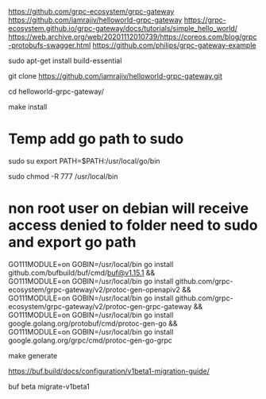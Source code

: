 https://github.com/grpc-ecosystem/grpc-gateway
https://github.com/iamrajiv/helloworld-grpc-gateway
https://grpc-ecosystem.github.io/grpc-gateway/docs/tutorials/simple_hello_world/
https://web.archive.org/web/20201112010739/https://coreos.com/blog/grpc-protobufs-swagger.html
https://github.com/philips/grpc-gateway-example

sudo apt-get install build-essential

git clone https://github.com/iamrajiv/helloworld-grpc-gateway.git

cd helloworld-grpc-gateway/

make install

# Temp add go path to sudo
sudo su 
export PATH=$PATH:/usr/local/go/bin

sudo chmod -R 777 /usr/local/bin

# non root user on debian will receive access denied to folder need to sudo and export go path
GO111MODULE=on GOBIN=/usr/local/bin go install github.com/bufbuild/buf/cmd/buf@v1.15.1 && \
	GO111MODULE=on GOBIN=/usr/local/bin go install github.com/grpc-ecosystem/grpc-gateway/v2/protoc-gen-openapiv2 && \
	GO111MODULE=on GOBIN=/usr/local/bin go install github.com/grpc-ecosystem/grpc-gateway/v2/protoc-gen-grpc-gateway && \
	GO111MODULE=on GOBIN=/usr/local/bin go install google.golang.org/protobuf/cmd/protoc-gen-go && \
	GO111MODULE=on GOBIN=/usr/local/bin go install google.golang.org/grpc/cmd/protoc-gen-go-grpc

make generate

https://buf.build/docs/configuration/v1beta1-migration-guide/

buf beta migrate-v1beta1